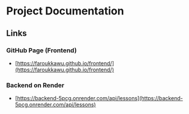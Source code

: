 # Project Documentation

## Links

### GitHub Page (Frontend)
- [https://faroukkawu.github.io/frontend/](https://faroukkawu.github.io/frontend/)
  
### Backend on Render
- [https://backend-5pcg.onrender.com/api/lessons](https://backend-5pcg.onrender.com/api/lessons)

